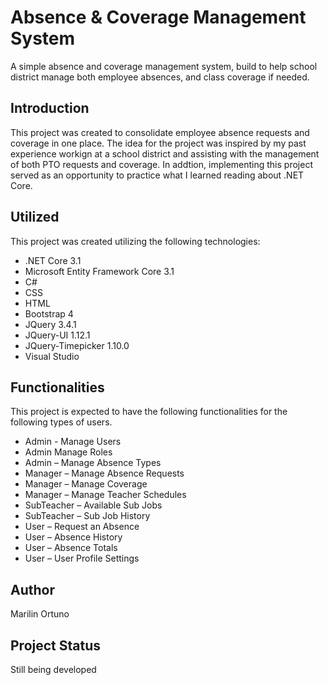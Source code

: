 # Absence & Coverage Management System
A simple absence and coverage management system, build to help school district manage both employee absences, and class coverage if needed. 

## Introduction 
This project was created to consolidate employee absence requests and coverage in one place. The idea for the project was inspired by my past experience workign at a school district and assisting with the management of both PTO requests and coverage. In addtion, implementing this project served as an opportunity to practice what I learned reading about .NET Core. 

## Utilized 
This project was created utilizing the following technologies: 

* .NET Core 3.1 
* Microsoft Entity Framework Core 3.1 
* C#
* CSS 
* HTML
* Bootstrap 4
* JQuery 3.4.1
* JQuery-UI 1.12.1
* JQuery-Timepicker 1.10.0
* Visual Studio 

## Functionalities 
This project is expected to have the following functionalities for the following types of users. 

* Admin - Manage Users 
* Admin Manage Roles 
*	Admin – Manage Absence Types 
*	Manager – Manage Absence Requests 
*	Manager – Manage Coverage 
*	Manager – Manage Teacher Schedules 
*	SubTeacher – Available Sub Jobs 
*	SubTeacher – Sub Job History 
*	User – Request an Absence 
*	User – Absence History 
*	User – Absence Totals
*	User – User Profile Settings 

## Author 
Marilin Ortuno

## Project Status 
Still being developed 

